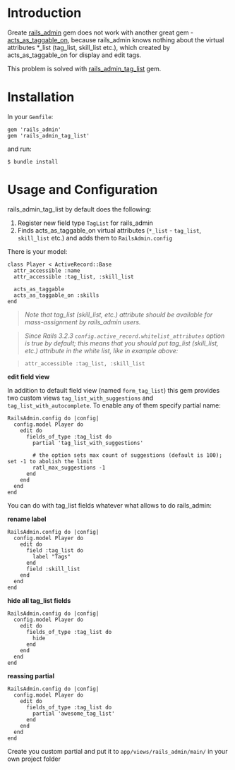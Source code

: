 Introduction
============

Greate [rails_admin](https://github.com/sferik/rails_admin) gem does not work with another great gem - [acts_as_taggable_on](https://github.com/mbleigh/acts-as-taggable-on), because rails_admin knows nothing about the virtual attributes *_list (tag_list, skill_list etc.), which created by acts_as_taggable_on for display and edit tags.

This problem is solved with [rails_admin_tag_list](https://github.com/kryzhovnik/rails_admin_tag_list) gem.

Installation
============

In your `Gemfile`:

    gem 'rails_admin'
    gem 'rails_admin_tag_list'

and run:

    $ bundle install

Usage and Configuration
=======================

rails_admin_tag_list by default does the following:

1. Register new field type `TagList` for rails_admin
2. Finds acts_as_taggable_on virtual attributes (`*_list` - `tag_list`, `skill_list` etc.) and adds them to `RailsAdmin.config`

There is your model:

    class Player < ActiveRecord::Base
      attr_accessible :name
      attr_accessible :tag_list, :skill_list

      acts_as_taggable
      acts_as_taggable_on :skills
    end



> *Note that tag_list (skill_list, etc.) attribute should be available for mass-assignment by rails_admin users.*

> *Since Rails 3.2.3 `config.active_record.whitelist_attributes` option is true by default; this means that you should put tag_list (skill_list, etc.) attribute in the white list, like in example above:*

> `attr_accessible :tag_list, :skill_list`

**edit field view**

In addition to default field view (named `form_tag_list`) this gem provides two custom views `tag_list_with_suggestions` and `tag_list_with_autocomplete`. To enable any of them specify partial name:

    RailsAdmin.config do |config|
      config.model Player do
        edit do
          fields_of_type :tag_list do
            partial 'tag_list_with_suggestions'
            
            # the option sets max count of suggestions (default is 100); set -1 to abolish the limit
            ratl_max_suggestions -1
          end
        end
      end
    end

You can do with tag_list fields whatever what allows to do rails_admin:

**rename label**

    RailsAdmin.config do |config|
      config.model Player do
        edit do
          field :tag_list do
            label "Tags"
          end
          field :skill_list
        end
      end
    end

**hide all tag_list fields**

    RailsAdmin.config do |config|
      config.model Player do
        edit do
          fields_of_type :tag_list do
            hide
          end
        end
      end
    end

**reassing partial**

    RailsAdmin.config do |config|
      config.model Player do
        edit do
          fields_of_type :tag_list do
            partial 'awesome_tag_list'
          end
        end
      end
    end

Create you custom partial and put it to `app/views/rails_admin/main/` in your own project folder 
